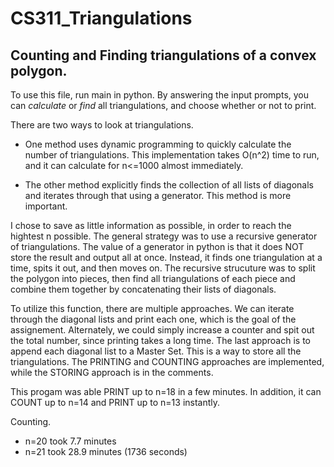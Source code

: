 # CS311_Triangulations
## Counting and Finding triangulations of a convex polygon.

To use this file, run main in python. By answering the input prompts, you can *calculate* or *find* all triangulations, and choose whether or not to print.

There are two ways to look at triangulations. 

- One method uses dynamic programming to quickly calculate the number of triangulations. This implementation takes O(n^2) time to run, and it can calculate for n<=1000 almost immediately.

- The other method explicitly finds the collection of all lists of diagonals and iterates through that using a generator. This method is more important.

I chose to save as little information as possible, in order to reach the hightest n possible. The general strategy was to use a recursive generator of triangulations. The value of a generator in python is that it does NOT store the result and output all at once. Instead, it finds one triangulation at a time, spits it out, and then moves on. The recursive strucuture was to split the polygon into pieces, then find all triangulations of each piece and combine them together by concatenating their lists of diagonals.

To utilize this function, there are multiple approaches. We can iterate through the diagonal lists and print each one, which is the goal of the assignement. Alternately, we could simply increase a counter and spit out the total number, since printing takes a long time. The last approach is to append each diagonal list to a Master Set. This is a way to store all the triangulations. The PRINTING and COUNTING approaches are implemented, while the STORING approach is in the comments.

This progam was able PRINT up to n=18 in a few minutes. In addition, it can COUNT up to n=14 and PRINT up to n=13 instantly.

Counting.
- n=20 took 7.7 minutes
- n=21 took 28.9 minutes (1736 seconds)
